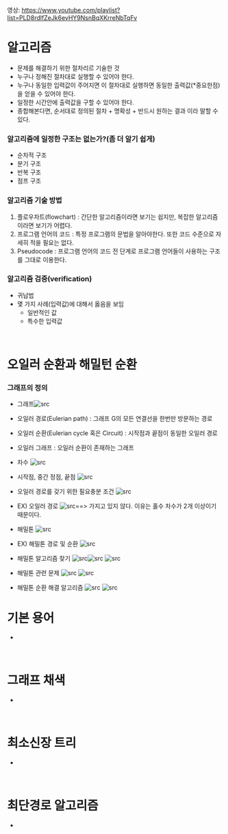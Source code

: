 영상: https://www.youtube.com/playlist?list=PLD8rdlfZeJk6evHY9NsnBqXKrreNbTqFv

# 알고리즘
- 문제를 해결하기 위한 절차리르 기술한 것
- 누구나 정해진 절차대로 실행할 수 있어야 한다.
- 누구나 동일한 입력값이 주어지면 이 절차대로 실행하면 동일한 출력값(*중요한점)을 얻을 수 있어야 한다.
- 일정한 시간안에 출력값을 구할 수 있어야 한다.
- 종합해본다면, 순서대로 정의된 절차 + 명확성 + 반드시 원하는 결과 이라 말할 수 있다.  

### 알고리즘에 일정한 구조는 없는가?(좀 더 알기 쉽게)
- 순차적 구조
- 분기 구조
- 반복 구조 
- 점프 구조

### 알고리즘 기술 방법
1. 플로우차트(flowchart) : 간단한 알고리즘이라면 보기는 쉽지만, 복잡한 알고리즘이라면 보기가 어렵다.  
2. 프로그램 언어의 코드 : 특정 프로그램의 문법을 알아야한다. 또한 코드 수준으로 자세히 적을 필요는 없다.
3. Pseudocode : 프로그램 언어의 코드 전 단계로 프로그램 언어들이 사용하는 구조를 그대로 이용한다. 

### 알고리즘 검증(verification)
- 귀납법
- 몇 가지 사례(입력값)에 대해서 옳음을 보임  
    - 일반적인 값
    - 특수한 입력값


<br>

# 오일러 순환과 해밀턴 순환
### 그래프의 정의
- 그래프![src](https://user-images.githubusercontent.com/88024665/221416962-f2147a84-6631-4d5d-a225-85e3cf8c6c96.png)
- 오일러 경로(Eulerian path) : 그래프 G의 모든 연결선을 한번만 방문하는 경로
- 오일러 순환(Eulerian cycle 혹은 Circuit) : 시작점과 끝점이 동일한 오일러 경로
- 오일러 그래프 : 오일러 순환이 존재하는 그래프
- 차수 ![src](https://user-images.githubusercontent.com/88024665/221417174-a04fdf8d-13a6-4a1b-b765-de7a4d8f49da.png)
- 시작점, 중간 정점, 끝점 ![src](https://user-images.githubusercontent.com/88024665/221417273-e9911277-a1cd-4683-90b2-09eb43b9d1c7.png)
- 오일러 경로를 갖기 위한 필요충분 조건 ![src](https://user-images.githubusercontent.com/88024665/221417353-79f92a50-be4d-4678-808f-ce63bfd32b4b.png)
- EX) 오일러 경로 ![src](https://user-images.githubusercontent.com/88024665/221417499-28ac860e-822d-4210-9f0e-f3667f25ff27.png)==> 가지고 있지 않다. 이유는 홀수 차수가 2개 이상이기 때문이다.
- 해밀톤 ![src](https://user-images.githubusercontent.com/88024665/221417619-27763967-89bb-4000-b25b-f1a9a164a098.png)
- EX) 해밀톤 경로 및 순환 ![src](https://user-images.githubusercontent.com/88024665/221417708-e1506fd5-9ce0-4ed2-acbd-eabbf23604da.png)
- 해밀톤 알고리즘 찾기 ![src](https://user-images.githubusercontent.com/88024665/221418013-98b19b28-ac51-4520-93e3-13120a46ecd2.png)![src](https://user-images.githubusercontent.com/88024665/221418056-7e378641-7ae6-4084-b208-3d5ecc431c0b.png) ![src](https://user-images.githubusercontent.com/88024665/221418139-d4d32044-39a3-4fe9-8078-8bae3df7a3e7.png) 
- 해밀톤 관련 문제 ![src](https://user-images.githubusercontent.com/88024665/221418219-d6d9d47e-61fa-4d4a-a444-314b89fc3aee.png) ![src](https://user-images.githubusercontent.com/88024665/221418565-697107e5-bb07-42ae-a5d7-9d8b178d76e5.png)

- 해밀톤 순환 해결 알고리즘 ![src](https://user-images.githubusercontent.com/88024665/221418381-65e847b3-ba21-4f2d-a24c-87e98aacaa28.png) ![src](https://user-images.githubusercontent.com/88024665/221418464-e4a3e254-5e42-4347-80c1-0546a316fd8f.png)  


# 기본 용어
-

<br>

# 그래프 채색
-

<br>

# 최소신장 트리
-

<br>

# 최단경로 알고리즘
-
